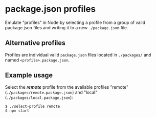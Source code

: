 # package.json profiles

Emulate "profiles" in Node by selecting a profile from a group of valid package.json files and writing it to a new `./package.json` file.

## Alternative profiles

Profiles are individual valid `package.json` files located in `./packages/` and named `<profile>.package.json`.

## Example usage

Select the ___remote___ profile from the available profiles "remote" (`./packages/remote.package.json`) and "local" (`./packages/local.package.json`):

```
$ ./select-profile remote
$ npm start 
```
